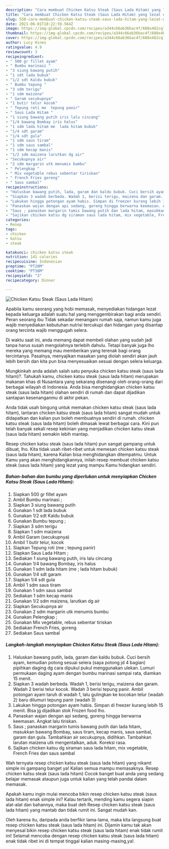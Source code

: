 ```yaml
---
description: "Cara membuat Chicken Katsu Steak (Saus Lada Hitam) yang lezat dan Mudah Dibuat"
title: "Cara membuat Chicken Katsu Steak (Saus Lada Hitam) yang lezat dan Mudah Dibuat"
slug: 550-cara-membuat-chicken-katsu-steak-saus-lada-hitam-yang-lezat-dan-mudah-dibuat
date: 2021-06-01T18:22:59.564Z
image: https://img-global.cpcdn.com/recipes/a344c66ab36bac4f/680x482cq70/chicken-katsu-steak-saus-lada-hitam-foto-resep-utama.jpg
thumbnail: https://img-global.cpcdn.com/recipes/a344c66ab36bac4f/680x482cq70/chicken-katsu-steak-saus-lada-hitam-foto-resep-utama.jpg
cover: https://img-global.cpcdn.com/recipes/a344c66ab36bac4f/680x482cq70/chicken-katsu-steak-saus-lada-hitam-foto-resep-utama.jpg
author: Lucy Hines
ratingvalue: 4.9
reviewcount: 3
recipeingredient:
- " 500 gr fillet ayam"
- " Bumbu marinasi "
- "3 siung bawang putih"
- "1 sdt lada bubuk"
- "1/2 sdt Kaldu bubuk"
- " Bumbu tepung "
- "3 sdm terigu"
- "1 sdm maizena"
- " Garam secukupnya"
- "1 butir telur kocok"
- " Tepung roti me  tepung panir"
- " Saus Lada Hitam "
- "1 siung bawang putih iris lalu cincang"
- "1/4 bawang Bombay iris halus"
- "1 sdm lada hitam me  lada hitam bubuk"
- "1/4 sdt garam"
- "1/4 sdt gula"
- "1 sdm saus tiram"
- "1 sdm saus sambal"
- "1 sdm kecap manis"
- "1/2 sdm maizena larutkan dg air"
- "Secukupnya air"
- "2 sdm margarin utk menumis bumbu"
- " Pelengkap "
- " Mix vegetable rebus sebentar tiriskan"
- " French Fries goreng"
- " Saus sambal"
recipeinstructions:
- "Haluskan bawang putih, lada, garam dan kaldu bubuk. Cuci bersih ayam, kemudian potong sesuai selera (saya potong jd 4 bagian) pipihkan daging dg cara dipukul pukul menggunakan ulekan. Lumuri permukaan daging ayam dengan bumbu marinasi sampai rata, diamkan 15 menit."
- "Siapkan 3 wadah berbeda. Wadah 1, berisi terigu, maizena dan garam. Wadah 2 berisi telur kocok. Wadah 3 berisi tepung panir. Ambil potongan ayam taruh di wadah 1, lalu gulingkan ke kocokan telur (wadah 2) baru dilumuri tepung panir (wadah 3)"
- "Lakukan hingga potongan ayam habis. Simpan di freezer kurang lebih 15 menit. Bisa jg dijadikan stok Frozen food lho."
- "Panaskan wajan dengan api sedang, goreng hingga berwarna keemasan. Angkat lalu tiriskan."
- "Saus ; panaskan margarin tumis bawang putih dan lada hitam, masukkan bawang Bombay, saus tiram, kecap manis, saus sambal, garam dan gula. Tambahkan air secukupnya, didihkan. Tambahkan larutan maizena utk mengentalkan, aduk. Koreksi rasa."
- "Sajikan chicken katsu dg siraman saus lada hitam, mix vegetable, French Fries dan saus sambal"
categories:
- Resep
tags:
- chicken
- katsu
- steak

katakunci: chicken katsu steak 
nutrition: 141 calories
recipecuisine: Indonesian
preptime: "PT20M"
cooktime: "PT38M"
recipeyield: "3"
recipecategory: Dinner

---
```



![Chicken Katsu Steak (Saus Lada Hitam)](https://img-global.cpcdn.com/recipes/a344c66ab36bac4f/680x482cq70/chicken-katsu-steak-saus-lada-hitam-foto-resep-utama.jpg)

Apabila kamu seorang yang hobi memasak, menyediakan hidangan lezat kepada keluarga adalah suatu hal yang menggembirakan bagi anda sendiri. Peran seorang ibu Tidak sekadar menangani rumah saja, namun kamu juga wajib menyediakan kebutuhan nutrisi tercukupi dan hidangan yang disantap orang tercinta wajib menggugah selera.

Di waktu  saat ini, anda memang dapat membeli olahan yang sudah jadi tanpa harus susah mengolahnya terlebih dahulu. Tetapi banyak juga lho mereka yang memang mau memberikan yang terenak bagi orang tercintanya. Pasalnya, menyajikan masakan yang diolah sendiri akan jauh lebih bersih dan kita pun bisa menyesuaikan sesuai dengan selera keluarga. 



Mungkinkah anda adalah salah satu penyuka chicken katsu steak (saus lada hitam)?. Tahukah kamu, chicken katsu steak (saus lada hitam) merupakan makanan khas di Nusantara yang sekarang disenangi oleh orang-orang dari berbagai wilayah di Indonesia. Anda bisa menghidangkan chicken katsu steak (saus lada hitam) olahan sendiri di rumah dan dapat dijadikan santapan kesenanganmu di akhir pekan.

Anda tidak usah bingung untuk memakan chicken katsu steak (saus lada hitam), lantaran chicken katsu steak (saus lada hitam) sangat mudah untuk didapatkan dan kalian pun boleh membuatnya sendiri di rumah. chicken katsu steak (saus lada hitam) boleh dimasak lewat berbagai cara. Kini pun telah banyak sekali resep kekinian yang menjadikan chicken katsu steak (saus lada hitam) semakin lebih mantap.

Resep chicken katsu steak (saus lada hitam) pun sangat gampang untuk dibuat, lho. Kita tidak usah ribet-ribet untuk memesan chicken katsu steak (saus lada hitam), karena Kalian bisa menghidangkan ditempatmu. Untuk Kamu yang akan menghidangkannya, inilah resep membuat chicken katsu steak (saus lada hitam) yang lezat yang mampu Kamu hidangkan sendiri.

<!--inarticleads1-->

##### Bahan-bahan dan bumbu yang diperlukan untuk menyiapkan Chicken Katsu Steak (Saus Lada Hitam):

1. Siapkan  500 gr fillet ayam
1. Ambil  Bumbu marinasi ;
1. Siapkan 3 siung bawang putih
1. Gunakan 1 sdt lada bubuk
1. Gunakan 1/2 sdt Kaldu bubuk
1. Gunakan  Bumbu tepung ;
1. Siapkan 3 sdm terigu
1. Siapkan 1 sdm maizena
1. Ambil  Garam (secukupnya)
1. Ambil 1 butir telur, kocok
1. Siapkan  Tepung roti (me ; tepung panir)
1. Siapkan  Saus Lada Hitam ;
1. Sediakan 1 siung bawang putih, iris lalu cincang
1. Gunakan 1/4 bawang Bombay, iris halus
1. Gunakan 1 sdm lada hitam (me ; lada hitam bubuk)
1. Gunakan 1/4 sdt garam
1. Siapkan 1/4 sdt gula
1. Ambil 1 sdm saus tiram
1. Gunakan 1 sdm saus sambal
1. Sediakan 1 sdm kecap manis
1. Gunakan 1/2 sdm maizena, larutkan dg air
1. Siapkan Secukupnya air
1. Gunakan 2 sdm margarin utk menumis bumbu
1. Gunakan  Pelengkap ;
1. Gunakan  Mix vegetable, rebus sebentar tiriskan
1. Sediakan  French Fries, goreng
1. Sediakan  Saus sambal




<!--inarticleads2-->

##### Langkah-langkah menyiapkan Chicken Katsu Steak (Saus Lada Hitam):

1. Haluskan bawang putih, lada, garam dan kaldu bubuk. Cuci bersih ayam, kemudian potong sesuai selera (saya potong jd 4 bagian) pipihkan daging dg cara dipukul pukul menggunakan ulekan. Lumuri permukaan daging ayam dengan bumbu marinasi sampai rata, diamkan 15 menit.
1. Siapkan 3 wadah berbeda. Wadah 1, berisi terigu, maizena dan garam. Wadah 2 berisi telur kocok. Wadah 3 berisi tepung panir. Ambil potongan ayam taruh di wadah 1, lalu gulingkan ke kocokan telur (wadah 2) baru dilumuri tepung panir (wadah 3)
1. Lakukan hingga potongan ayam habis. Simpan di freezer kurang lebih 15 menit. Bisa jg dijadikan stok Frozen food lho.
1. Panaskan wajan dengan api sedang, goreng hingga berwarna keemasan. Angkat lalu tiriskan.
1. Saus ; panaskan margarin tumis bawang putih dan lada hitam, masukkan bawang Bombay, saus tiram, kecap manis, saus sambal, garam dan gula. Tambahkan air secukupnya, didihkan. Tambahkan larutan maizena utk mengentalkan, aduk. Koreksi rasa.
1. Sajikan chicken katsu dg siraman saus lada hitam, mix vegetable, French Fries dan saus sambal




Wah ternyata resep chicken katsu steak (saus lada hitam) yang nikamt simple ini gampang banget ya! Kalian semua mampu memasaknya. Resep chicken katsu steak (saus lada hitam) Cocok banget buat anda yang sedang belajar memasak ataupun juga untuk kalian yang telah pandai dalam memasak.

Apakah kamu ingin mulai mencoba bikin resep chicken katsu steak (saus lada hitam) enak simple ini? Kalau tertarik, mending kamu segera siapin alat-alat dan bahannya, maka buat deh Resep chicken katsu steak (saus lada hitam) yang mantab dan tidak rumit ini. Sangat mudah kan. 

Oleh karena itu, daripada anda berfikir lama-lama, maka kita langsung buat resep chicken katsu steak (saus lada hitam) ini. Dijamin kamu tak akan menyesal bikin resep chicken katsu steak (saus lada hitam) enak tidak rumit ini! Selamat mencoba dengan resep chicken katsu steak (saus lada hitam) enak tidak ribet ini di tempat tinggal kalian masing-masing,ya!.

